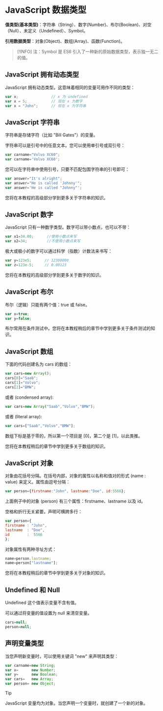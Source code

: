 # JavaScript 数据类型

**值类型(基本类型)**：字符串（String）、数字(Number)、布尔(Boolean)、对空（Null）、未定义（Undefined）、Symbol。

**引用数据类型**：对象(Object)、数组(Array)、函数(Function)。

> [!INFO]
> 注：Symbol 是 ES6 引入了一种新的原始数据类型，表示独一无二的值。

## JavaScript 拥有动态类型

JavaScript 拥有动态类型。这意味着相同的变量可用作不同的类型：

```javascript
var x;               // x 为 undefined
var x = 5;           // 现在 x 为数字
var x = "John";      // 现在 x 为字符串
```

## JavaScript 字符串

字符串是存储字符（比如 "Bill Gates"）的变量。

字符串可以是引号中的任意文本。您可以使用单引号或双引号：

```javascript
var carname="Volvo XC60";
var carname='Volvo XC60';
```

您可以在字符串中使用引号，只要不匹配包围字符串的引号即可：

<!--sec data-title="实例" data-filename="js_datatypes_string" ces-->
```javascript
var answer="It's alright";
var answer="He is called 'Johnny'";
var answer='He is called "Johnny"';
```
<!--endsec-->

您将在本教程的高级部分学到更多关于字符串的知识。

## JavaScript 数字

JavaScript 只有一种数字类型。数字可以带小数点，也可以不带：

```javascript
var x1=34.00;      //使用小数点来写
var x2=34;         //不使用小数点来写
```

极大或极小的数字可以通过科学（指数）计数法来书写：

<!--sec data-title="实例" data-filename="js_numbers" ces-->
```javascript
var y=123e5;      // 12300000
var z=123e-5;     // 0.00123
```
<!--endsec-->

您将在本教程的高级部分学到更多关于数字的知识。

## JavaScript 布尔

布尔（逻辑）只能有两个值：true 或 false。

```javascript
var x=true;
var y=false;
```

布尔常用在条件测试中。您将在本教程稍后的章节中学到更多关于条件测试的知识。

## JavaScript 数组

下面的代码创建名为 cars 的数组：

```javascript
var cars=new Array();
cars[0]="Saab";
cars[1]="Volvo";
cars[2]="BMW";
```

或者 (condensed array):

```javascript
var cars=new Array("Saab","Volvo","BMW");
```

或者 (literal array):

<!--sec data-title="实例" data-filename="js_datatypes_array" ces-->
```javascript
var cars=["Saab","Volvo","BMW"];
```
<!--endsec-->

数组下标是基于零的，所以第一个项目是 [0]，第二个是 [1]，以此类推。

您将在本教程稍后的章节中学到更多关于数组的知识。

## JavaScript 对象

对象由花括号分隔。在括号内部，对象的属性以名称和值对的形式 (name : value) 来定义。属性由逗号分隔：

```javascript
var person={firstname:"John", lastname:"Doe", id:5566};
```

上面例子中的对象 (person) 有三个属性：firstname、lastname 以及 id。

空格和折行无关紧要。声明可横跨多行：

```javascript
var person={
firstname : "John",
lastname  : "Doe",
id        :  5566
};
```

对象属性有两种寻址方式：

<!--sec data-title="实例" data-filename="js_datatypes_object" ces-->
```javascript
name=person.lastname;
name=person["lastname"];
```
<!--endsec-->

您将在本教程稍后的章节中学到更多关于对象的知识。

## Undefined 和 Null

Undefined 这个值表示变量不含有值。

可以通过将变量的值设置为 null 来清空变量。

<!--sec data-title="实例" data-filename="js_undefined" ces-->
```javascript
cars=null;
person=null;
```
<!--endsec-->

## 声明变量类型

当您声明新变量时，可以使用关键词 "new" 来声明其类型：

```javascript
var carname=new String;
var x=      new Number;
var y=      new Boolean;
var cars=   new Array;
var person= new Object;
```

> [!TIP]
> JavaScript 变量均为对象。当您声明一个变量时，就创建了一个新的对象。